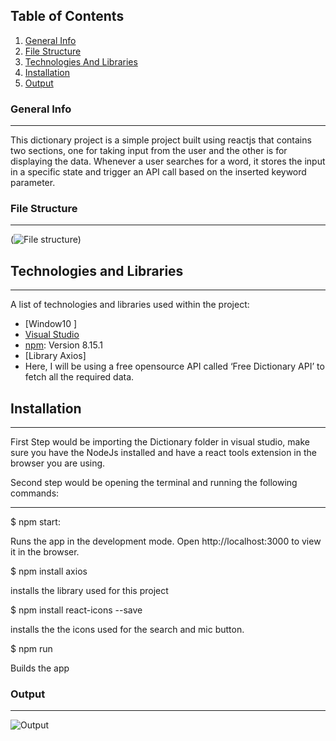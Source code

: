 ## Table of Contents
1. [General Info](#general-info)
2. [File Structure](#file-structure)
4. [Technologies And Libraries](#technologies-and-libraries)
5. [Installation](#installation)
6. [Output](#output)


### General Info
***
This dictionary project is a simple project built using reactjs that contains two sections, one for taking input from the user and the other is for displaying the data. Whenever a user searches for a word, it stores the input in a specific state and trigger an API call based on the inserted keyword parameter. 

### File Structure
***
(![File structure](https://user-images.githubusercontent.com/110601296/183129582-8efbcf45-95fd-4faf-9b9a-733860b80b07.png))


## Technologies and Libraries 
***
A list of technologies and libraries used within the project:
* [Window10 ]
* [Visual Studio ](https://code.visualstudio.com) 
* [npm](https://nodejs.org): Version 8.15.1
* [Library Axios]
* Here, I will be using a free opensource API called ‘Free Dictionary API’ to fetch all the required data.
## Installation
***
First Step would be importing the Dictionary folder in visual studio, make sure you have the NodeJs installed and have a react tools extension in the browser you are using.

Second step would be opening the terminal and running the following commands:
***
$ npm start:

Runs the app in the development mode. 
Open http://localhost:3000 to view it in the browser.

$ npm install axios

installs the library used for this project

$ npm install react-icons --save

installs the the icons used for the search and mic button.


$ npm run

Builds the app 

### Output
***
![Output](https://user-images.githubusercontent.com/110601296/183130776-6d13e4af-36c7-4ac0-848f-1b21ce9a5503.png)



